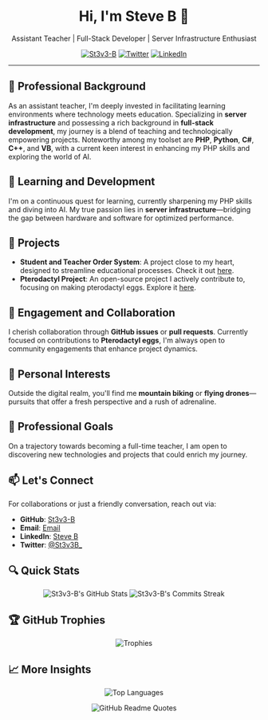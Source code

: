 <h1 align="center">Hi, I'm Steve B 👋</h1>

<p align="center">Assistant Teacher | Full-Stack Developer | Server Infrastructure Enthusiast</p>

<p align="center">
  <a href="https://github.com/St3v3-B"><img src="https://komarev.com/ghpvc/?username=St3v3-B&label=Profile%20views&color=0e75b6&style=flat-square" alt="St3v3-B" /></a>
  <a href="https://twitter.com/St3v3B_"><img src="https://img.shields.io/twitter/follow/St3v3B_?label=Follow&style=social" alt="Twitter" /></a>
  <a href="https://www.linkedin.com/in/steve-b-65b034172/"><img src="https://img.shields.io/badge/LinkedIn-Connect-blue" alt="LinkedIn" /></a>
</p>

---

## 💼 Professional Background

As an assistant teacher, I'm deeply invested in facilitating learning environments where technology meets education. Specializing in **server infrastructure** and possessing a rich background in **full-stack development**, my journey is a blend of teaching and technologically empowering projects. Noteworthy among my toolset are **PHP**, **Python**, **C#**, **C++**, and **VB**, with a current keen interest in enhancing my PHP skills and exploring the world of AI.

## 🌱 Learning and Development

I'm on a continuous quest for learning, currently sharpening my PHP skills and diving into AI. My true passion lies in **server infrastructure**—bridging the gap between hardware and software for optimized performance.

## 🚀 Projects

- **Student and Teacher Order System**: A project close to my heart, designed to streamline educational processes. Check it out [here](https://github.com/St3v3-B/Student_and_Teacher_Order_System).
- **Pterodactyl Project**: An open-source project I actively contribute to, focusing on making pterodactyl eggs. Explore it [here](https://github.com/pterodactyl).

## 👥 Engagement and Collaboration

I cherish collaboration through **GitHub issues** or **pull requests**. Currently focused on contributions to **Pterodactyl eggs**, I'm always open to community engagements that enhance project dynamics.

## 🎒 Personal Interests

Outside the digital realm, you'll find me **mountain biking** or **flying drones**—pursuits that offer a fresh perspective and a rush of adrenaline.

## 🌟 Professional Goals

On a trajectory towards becoming a full-time teacher, I am open to discovering new technologies and projects that could enrich my journey.

## 📫 Let's Connect

For collaborations or just a friendly conversation, reach out via:

- **GitHub**: [St3v3-B](https://github.com/St3v3-B)
- **Email**: [Email](mailto:stevebussing28@oulook.com)
- **LinkedIn**: [Steve B](https://www.linkedin.com/in/steve-b-65b034172/)
- **Twitter**: [@St3v3B_](https://twitter.com/St3v3B_)

## 🔍 Quick Stats

<p align="center">
  <img src="https://github-readme-stats.vercel.app/api?username=St3v3-B&show_icons=true&theme=algolia" alt="St3v3-B's GitHub Stats" />
  <img src="https://github-readme-streak-stats.herokuapp.com/?user=St3v3-B&theme=algolia" alt="St3v3-B's Commits Streak" />
</p>

## 🏆 GitHub Trophies

<p align="center">
  <img src="https://github-profile-trophy.vercel.app/?username=St3v3-B&theme=algolia&row=1&column=6" alt="Trophies" />
</p>

## 📈 More Insights

<p align="center">
  <img src="https://github-readme-stats.vercel.app/api/top-langs/?username=St3v3-B&theme=algolia&layout=compact" alt="Top Languages" />
</p>

<p align="center">
  <img src="https://quotes-github-readme.vercel.app/api?type=horizontal&theme=dark" alt="GitHub Readme Quotes" />
</p>
